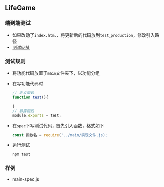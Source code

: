 ## LifeGame

### 端到端测试
- 如果改动了`index.html`，将更新后的代码放到`test_production`，修改引入路径
- [测试网址](http://101.132.147.55)

### 测试规则
- 将功能代码放置于`main`文件夹下，以功能分组

- 在写功能代码时
    ```js
    // 定义函数
    function test(){

    }
    // 暴露函数
    module.exports = test;
    ```
- 在`spec`下写测试代码，首先引入函数，格式如下
    ```js
    const 函数名 = require('../main/实现文件.js);
    ```
- 运行测试
    ```js
    npm test
    ```

### 样例
- main-spec.js
